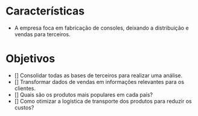 

# Características
- A empresa foca em fabricação de consoles, deixando a distribuição e vendas para terceiros.
# Objetivos

- [] Consolidar todas as bases de terceiros para realizar uma análise.
- [] Transformar dados de vendas em informações relevantes para os clientes.
- [] Quais são os produtos mais populares em cada país?
- [] Como otimizar a logística de transporte dos produtos para reduzir os custos?
